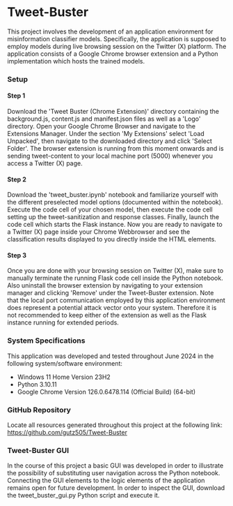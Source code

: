 # Tweet-Buster

This project involves the development of an application environment for misinformation classifier models. Specifically, the application is supposed to employ models during live browsing session on the Twitter (X) platform. The application consists of a Google Chrome browser extension and a Python implementation which hosts the trained models.

### Setup
#### Step 1
Download the 'Tweet Buster (Chrome Extension)' directory containing the background.js, content.js and manifest.json files as well as a 'Logo' directory. Open your Google Chrome Browser and navigate to the Extensions Manager. Under the section 'My Extensions' select 'Load Unpacked', then navigate to the downloaded directory and click 'Select Folder'. The browser extension is running from this moment onwards and is sending tweet-content to your local machine port (5000) whenever you access a Twitter (X) page.

#### Step 2
Download the 'tweet_buster.ipynb' notebook and familiarize yourself with the different preselected model options (documented within the notebook). Execute the code cell of your chosen model, then execute the code cell setting up the tweet-sanitization and response classes. Finally, launch the code cell which starts the Flask instance. Now you are ready to navigate to a Twitter (X) page inside your Chrome Webbrowser and see the classification results displayed to you directly inside the HTML elements.

#### Step 3
Once you are done with your browsing session on Twitter (X), make sure to manually terminate the running Flask code cell inside the Python notebook. Also uninstall the browser extension by navigating to your extension manager and clicking 'Remove' under the Tweet-Buster extension. Note that the local port communication employed by this application environment does represent a potential attack vector onto your system. Therefore it is not recommended to keep either of the extension as well as the Flask instance running for extended periods. 


### System Specifications
This application was developed and tested throughout June 2024 in the following system/software environment:
- Windows 11 Home Version 23H2
- Python 3.10.11
- Google Chrome Version 126.0.6478.114 (Official Build) (64-bit)

### GitHub Repository
Locate all resources generated throughout this project at the following link:
https://github.com/gutz505/Tweet-Buster

### Tweet-Buster GUI
In the course of this project a basic GUI was developed in order to illustrate the possibility of substituting user navigation across the Python notebook. Connecting the GUI elements to the logic elements of the application remains open for future development. In order to inspect the GUI, download the tweet_buster_gui.py Python script and execute it.
